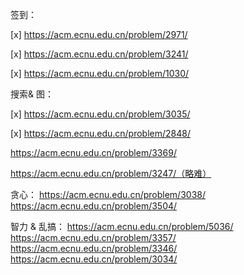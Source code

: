 签到：

[x] https://acm.ecnu.edu.cn/problem/2971/

[x] https://acm.ecnu.edu.cn/problem/3241/

[x] https://acm.ecnu.edu.cn/problem/1030/

搜索& 图：

[x] https://acm.ecnu.edu.cn/problem/3035/

[x] https://acm.ecnu.edu.cn/problem/2848/

https://acm.ecnu.edu.cn/problem/3369/

https://acm.ecnu.edu.cn/problem/3247/（略难）

贪心：
https://acm.ecnu.edu.cn/problem/3038/
https://acm.ecnu.edu.cn/problem/3504/

智力 & 乱搞：
https://acm.ecnu.edu.cn/problem/5036/
https://acm.ecnu.edu.cn/problem/3357/
https://acm.ecnu.edu.cn/problem/3346/
https://acm.ecnu.edu.cn/problem/3034/